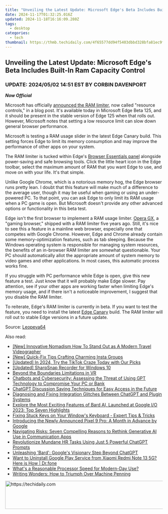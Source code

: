 ```yaml
---
title: "Unveiling the Latest Update: Microsoft Edge's Beta Includes Built-In Ram Capacity Control"
date: 2024-11-17T01:32:25.016Z
updated: 2024-11-18T16:16:09.280Z
tags:
  - desktop
categories:
  - tech
thumbnail: https://thmb.techidaily.com/4f65577dd94f5403dbbd328bfa81ec9fa85995c2bf33e99a14cfebf5cbe30713.jpg
---
```


## Unveiling the Latest Update: Microsoft Edge's Beta Includes Built-In Ram Capacity Control

###  UPDATE: 2024/05/02 14:51 EST BY CORBIN DAVENPORT

**_Now Official_** 

 Microsoft has officially [announced the RAM limiter](https://blogs.windows.com/msedgedev/2024/05/02/control-edge-memory-usage-with-resource-controls/), now called "resource controls," in a blog post. It's available today in Microsoft Edge Beta 125, and it should be present in the stable version of Edge 125 when that rolls out. However, Microsoft notes that setting a low resource limit can slow down general browser performance.

 Microsoft is testing a RAM usage slider in the latest Edge Canary build. This setting forces Edge to limit its memory consumption and may improve the performance of other apps on your system.

 The RAM limiter is tucked within Edge's [Browser Essentials panel](https://facebook-record-videos.techidaily.com/youtubes-creative-commons-license-explained-simply-for-2024/) alongside power-saving and safe browsing tools. Click the little heart icon in the Edge toolbar, select the maximum amount of RAM that you want Edge to use, and move on with your life. It's that simple.

 Unlike Google Chrome, which is a notorious memory hog, the Edge browser runs pretty lean. I doubt that this feature will make much of a difference to the average user, though it may be useful when gaming or using an under-powered PC. To that point, you can ask Edge to only limit its RAM usage when a PC game is open. But Microsoft doesn't provide any other advanced options or functionality in this beta test.

 Edge isn't the first browser to implement a RAM usage limiter. [Opera GX](https://extra-skills.techidaily.com/2024-approved-mastering-youtube-settings-to-eliminate-video-skips/), a "gaming browser," shipped with a RAM limiter five years ago. Still, it's nice to see this a feature in a mainline web browser, especially one that competes with Google Chrome. However, Edge and Chrome already contain some memory-optimization features, such as tab sleeping. Because the Windows operating system is responsible for managing system resources, the benefits of an in-browser RAM limiter are somewhat questionable. Your PC should automatically allot the appropriate amount of system memory to video games and other applications. In most cases, this automatic process works fine.

 If you struggle with PC performance while Edge is open, give this new feature a test. Just know that it will probably make Edge slower. Pay attention, see if your other apps are working faster when limiting Edge's memory usage, and if there isn't a noticeable improvement, I suggest that you disable the RAM limiter.

 To reiterate, Edge's RAM limiter is currently in beta. If you want to test the feature, you need to install the latest [Edge Canary](https://www.microsoft.com/en-us/edge/download/insider?) build. The RAM limiter will roll out to stable Edge versions in a future update.

 Source: [Leopeva64](https://twitter.com/Leopeva64/status/1773100165114499555)

<ins class="adsbygoogle"
     style="display:block"
     data-ad-format="autorelaxed"
     data-ad-client="ca-pub-7571918770474297"
     data-ad-slot="1223367746"></ins>

<ins class="adsbygoogle"
     style="display:block"
     data-ad-client="ca-pub-7571918770474297"
     data-ad-slot="8358498916"
     data-ad-format="auto"
     data-full-width-responsive="true"></ins>

<span class="atpl-alsoreadstyle">Also read:</span>
<div><ul>
<li><a href="https://youtube-web.techidaily.com/nnovative-nomadism-how-to-stand-out-as-a-modern-travel-videographer/"><u>[New] Innovative Nomadism How To Stand Out as A Modern Travel Videographer</u></a></li>
<li><a href="https://extra-approaches.techidaily.com/new-quick-fix-tips-crafting-charming-insta-groups/"><u>[New] Quick-Fix Tips Crafting Charming Insta Groups</u></a></li>
<li><a href="https://tiktok-videos.techidaily.com/updated-in-2024-try-the-tiktok-craze-today-with-our-picks/"><u>[Updated] In 2024, Try the TikTok Craze Today with Our Picks</u></a></li>
<li><a href="https://screen-activity-recording.techidaily.com/updated-sharpsnap-recorder-for-windows-10/"><u>[Updated] SharpSnap Recorder for Windows 10</u></a></li>
<li><a href="https://extra-hints.techidaily.com/beyond-the-boundaries-limitations-in-vr/"><u>Beyond the Boundaries Limitations in VR</u></a></li>
<li><a href="https://tech-haven.techidaily.com/chatbots-and-cybersecurity-assessing-the-threat-of-using-gpt-technology-to-compromise-your-pc-or-bank/"><u>Chatbots and Cybersecurity: Assessing the Threat of Using GPT Technology to Compromise Your PC or Bank</u></a></li>
<li><a href="https://tech-haven.techidaily.com/chatgpt-discussion-saving-techniques-for-easy-access-in-the-future/"><u>ChatGPT Discussion Saving Techniques for Easy Access in the Future</u></a></li>
<li><a href="https://tech-haven.techidaily.com/diagnosing-and-fixing-integration-glitches-between-chatgpt-and-plugin-systems/"><u>Diagnosing and Fixing Integration Glitches Between ChatGPT and Plugin Systems</u></a></li>
<li><a href="https://tech-haven.techidaily.com/explore-the-most-exciting-features-of-bard-ai-launched-at-google-io-2023-top-seven-highlights/"><u>Explore the Most Exciting Features of Bard AI, Launched at Google I/O 2023: Top Seven Highlights</u></a></li>
<li><a href="https://win-howtos.techidaily.com/fixing-stuck-keys-on-your-windows-keyboard-expert-tips-and-tricks/"><u>Fixing Stuck Keys on Your Window's Keyboard - Expert Tips & Tricks</u></a></li>
<li><a href="https://eaxpv-info.techidaily.com/introducing-the-newly-announced-pixel-9-pro-a-month-in-advance-by-google/"><u>Introducing the Newly Announced Pixel 9 Pro: A Month in Advance by Google</u></a></li>
<li><a href="https://tech-haven.techidaily.com/navigating-risks-seven-compelling-reasons-to-rethink-generative-ai-use-in-communication-apps/"><u>Navigating Risks: Seven Compelling Reasons to Rethink Generative AI Use in Communication Apps</u></a></li>
<li><a href="https://tech-haven.techidaily.com/revolutionize-mundane-hr-tasks-using-just-5-powerful-chatgpt-prompts/"><u>Revolutionize Mundane HR Tasks Using Just 5 Powerful ChatGPT Prompts</u></a></li>
<li><a href="https://tech-haven.techidaily.com/unleashing-bard-googles-visionary-step-beyond-chatgpt/"><u>Unleashing 'Bard': Google's Visionary Step Beyond ChatGPT</u></a></li>
<li><a href="https://howto.techidaily.com/want-to-uninstall-google-play-service-from-xiaomi-redmi-note-13-5g-here-is-how-drfone-by-drfone-fix-android-problems-fix-android-problems/"><u>Want to Uninstall Google Play Service from Xiaomi Redmi Note 13 5G? Here is How | Dr.fone</u></a></li>
<li><a href="https://tech-renaissance.techidaily.com/whats-a-reasonable-processor-speed-for-modern-day-use/"><u>What's a Reasonable Processor Speed for Modern-Day Use?</u></a></li>
<li><a href="https://tech-haven.techidaily.com/writing-wonders-how-to-triumph-over-machine-penning/"><u>Writing Wonders: How to Triumph Over Machine Penning</u></a></li>
</ul></div>

<!-- affiliate ads begin -->
<a href="https://appsumo.8odi.net/c/5597632/2123735/7443" target="_top" id="2123735">
  <img src="//a.impactradius-go.com/display-ad/7443-2123735" border="0" alt="https://techidaily.com" width="600" height="90"/>
</a>
<img height="0" width="0" src="https://appsumo.8odi.net/i/5597632/2123735/7443" style="position:absolute;visibility:hidden;" border="0" />
<!-- affiliate ads end -->

